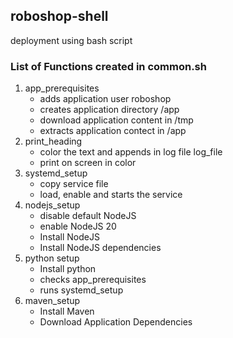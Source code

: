 ## roboshop-shell
deployment using bash script
### List of Functions created in common.sh
1. app_prerequisites
   - adds application user roboshop
   - creates application directory /app
   - download application content in /tmp
   - extracts application contect in /app
2. print_heading
   - color the text and appends in log file log_file
   - print on screen in color
3. systemd_setup
   - copy service file
   - load, enable and starts the service
4. nodejs_setup
   - disable default NodeJS
   - enable NodeJS 20
   - Install NodeJS
   - Install NodeJS dependencies
5. python setup
   - Install python
   - checks app_prerequisites
   - runs systemd_setup
6. maven_setup
   - Install Maven
   - Download Application Dependencies 
